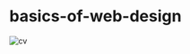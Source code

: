 # basics-of-web-design


![cv](https://user-images.githubusercontent.com/114948215/197339679-ded1e6b8-abce-4e35-b445-cb86b211c039.png)
